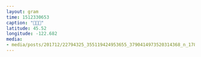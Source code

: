 ```yaml
---
layout: gram
time: 1512330653
caption: "🤔🤔🤔"
latitude: 45.52
longitude: -122.682
media:
- media/posts/201712/22794325_355119424953655_3790414973520314368_n_17870583649195576.jpg
---
```

